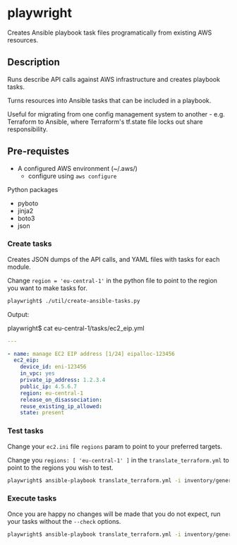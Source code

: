 # playwright
Creates Ansible playbook task files programatically from existing AWS resources.

## Description

Runs describe API calls against AWS infrastructure and creates playbook tasks.

Turns resources into Ansible tasks that can be included in a playbook.

Useful for migrating from one config management system to another - e.g. Terraform to Ansible, where Terraform's tf.state file locks out share responsibility.

## Pre-requistes

- A configured AWS environment (~/.aws/)
  - configure using `aws configure`

Python packages
- pyboto
- jinja2
- boto3
- json

### Create tasks

Creates JSON dumps of the API calls, and YAML files with tasks for each module.

Change `region = 'eu-central-1'` in the python file to point to the region you want to make tasks for.

```bash
playwright$ ./util/create-ansible-tasks.py
```

Output:

playwright$ cat eu-central-1/tasks/ec2_eip.yml
```yaml
---

- name: manage EC2 EIP address [1/24] eipalloc-123456
  ec2_eip:
    device_id: eni-123456
    in_vpc: yes
    private_ip_address: 1.2.3.4
    public_ip: 4.5.6.7
    region: eu-central-1
    release_on_disassociation:
    reuse_existing_ip_allowed:
    state: present
```

### Test tasks

Change your `ec2.ini` file `regions` param to point to your preferred targets.

Change you `regions: [ 'eu-central-1' ]` in the `translate_terraform.yml` to point to the regions you wish to test.

```bash
playwright$ ansible-playbook translate_terraform.yml -i inventory/generic/ --check -v --tags ec2_eip
```

### Execute tasks

Once you are happy no changes will be made that you do not expect, run your tasks without the `--check` options.

```bash
playwright$ ansible-playbook translate_terraform.yml -i inventory/generic/ --tags all
```
